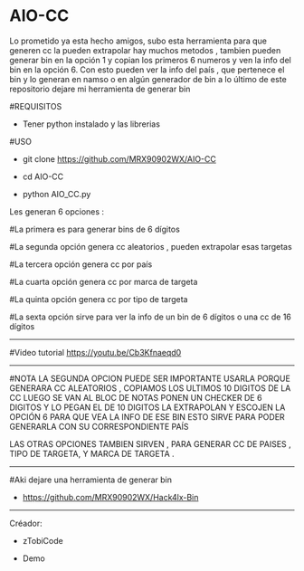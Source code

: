 # AIO-CC
Lo prometido ya esta hecho amigos, subo esta herramienta para que generen cc la pueden extrapolar hay muchos metodos , tambien pueden generar bin en la opción 1 y copian los primeros 6 numeros y ven la info del bin en la opción 6.
Con esto pueden ver la info del país , que pertenece el bin y lo generan en namso o en algún generador de bin a lo último de este repositorio dejare mi herramienta de generar bin

#REQUISITOS

- Tener python instalado y las librerias

#USO

- git clone https://github.com/MRX90902WX/AIO-CC

- cd AIO-CC

- python AIO_CC.py

Les generan 6 opciones :

#La primera es para generar bins de 6 dígitos

#La segunda opción genera cc aleatorios , pueden extrapolar esas targetas

#La tercera opción genera cc por país 

#La cuarta opción genera cc por marca de targeta

#La quinta opción genera cc por tipo de targeta

#La sexta opción sirve para ver la info de un bin de 6 dígitos o una cc de 16 dígitos

*****
#Video tutorial
https://youtu.be/Cb3Kfnaeqd0
*****

#NOTA 
LA SEGUNDA OPCION PUEDE SER IMPORTANTE USARLA PORQUE 
GENERARA CC ALEATORIOS , COPIAMOS LOS ULTIMOS 10 DIGITOS DE LA CC
LUEGO SE VAN AL BLOC DE NOTAS PONEN UN CHECKER DE 6 DIGITOS Y LO PEGAN EL DE 10 DIGITOS
LA EXTRAPOLAN Y ESCOJEN LA OPCIÓN 6 PARA QUE VEA LA INFO DE ESE BIN
ESTO SIRVE PARA PODER GENERARLA CON SU CORRESPONDIENTE PAÍS 

LAS OTRAS OPCIONES TAMBIEN SIRVEN , PARA GENERAR CC DE PAISES , TIPO DE TARGETA, Y MARCA DE TARGETA .
*****

#Aki dejare una herramienta de generar bin 

- https://github.com/MRX90902WX/Hack4lx-Bin


*****

Créador:

- zTobiCode

- Demo
